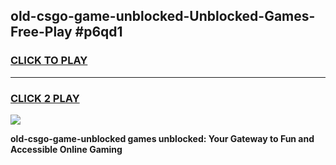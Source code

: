 
## old-csgo-game-unblocked-Unblocked-Games-Free-Play #p6qd1
<h3>
<a href="https://us.freeplayer.one?title=old-csgo-game-unblocked&ref=9M">CLICK TO PLAY</a></h3>
<hr>

<h3>
<a href="https://us.freeplayer.one?title=old-csgo-game-unblocked&ref=9M">CLICK 2 PLAY</a>
  
</h3>

<a href="https://us.freeplayer.one?title=old-csgo-game-unblocked&ref=9M"><img src="https://clearcache.store/games.png"></a>


**old-csgo-game-unblocked games unblocked: Your Gateway to Fun and Accessible Online Gaming**
